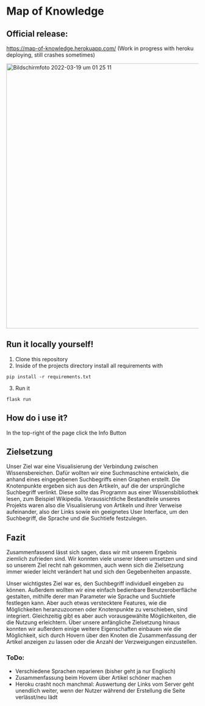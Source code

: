 # Map of Knowledge

## Official release:
https://map-of-knowledge.herokuapp.com/
(Work in progress with heroku deploying, still crashes sometimes)

<img width="695" alt="Bildschirmfoto 2022-03-19 um 01 25 11" src="https://user-images.githubusercontent.com/22854379/159112048-fb1effaa-62c3-4a0c-a4e5-5e2dfc1129ca.png">


## Run it locally yourself!
1. Clone this repository
2. Inside of the projects directory install all requirements with
```
pip install -r requirements.txt
```
3. Run it
```
flask run
```

## How do i use it?
In the top-right of the page click the Info Button

## Zielsetzung

Unser Ziel war eine Visualisierung der Verbindung zwischen Wissensbereichen. Dafür wollten wir eine Suchmaschine entwickeln, die anhand eines eingegebenen Suchbegriffs einen Graphen erstellt.
Die Knotenpunkte ergeben sich aus den Artikeln, auf die der ursprüngliche Suchbegriff verlinkt. Diese sollte das Programm aus einer Wissensbibliothek lesen, zum Beispiel Wikipedia. Voraussichtliche Bestandteile unseres Projekts waren also die Visualisierung von Artikeln und ihrer Verweise aufeinander, also der Links sowie ein geeignetes User Interface, um den Suchbegriff, die Sprache und die Suchtiefe festzulegen.

## Fazit

Zusammenfassend lässt sich sagen, dass wir mit unserem Ergebnis ziemlich zufrieden sind. Wir konnten viele unserer Ideen umsetzen und sind so unserem Ziel recht nah gekommen, auch wenn sich die Zielsetzung immer wieder leicht verändert hat und sich den Gegebenheiten anpasste.

Unser wichtigstes Ziel war es, den Suchbegriff individuell eingeben zu können. Außerdem wollten wir eine einfach bedienbare Benutzeroberfläche gestalten, mithilfe derer man Parameter wie Sprache und Suchtiefe festlegen kann. Aber auch etwas verstecktere Features, wie die Möglichkeiten heranzuzoomen oder Knotenpunkte zu verschieben, sind integriert. Gleichzeitig gibt es aber auch vorausgewählte Möglichkeiten, die die Nutzung erleichtern.
Über unsere anfängliche Zielsetzung hinaus konnten wir außerdem einige weitere Eigenschaften einbauen wie die Möglichkeit, sich durch Hovern über den Knoten die Zusammenfassung der Artikel anzeigen zu lassen oder die Anzahl der Verzweigungen einzustellen.

### ToDo:

* Verschiedene Sprachen reparieren (bisher geht ja nur Englisch)
* Zusammenfassung beim Hovern über Artikel schöner machen
* Heroku crasht noch manchmal: Auswertung der Links vom Server geht unendlich weiter, wenn der Nutzer während der Erstellung die Seite verlässt/neu lädt 
